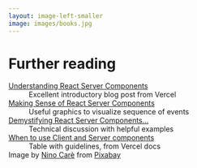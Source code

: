 ```yaml
---
layout: image-left-smaller
image: images/books.jpg
---
```


<style>
dd, dt {
  @apply text-2xl;
}
dd {
  @apply pb-4;
}
  </style>

<h1 class="h1-xs mt-0 pb-2">Further reading</h1>

<v-clicks>

<dt><a href="https://vercel.com/blog/understanding-react-server-components">Understanding React Server Components</a></dt>
  <dd>Excellent introductory blog post from Vercel</dd>
<dt><a href="https://www.joshwcomeau.com/react/server-components">Making Sense of React Server Components</a></dt>
  <dd>Useful graphics to visualize sequence of events</dd>
<dt><a href="https://demystifying-rsc.vercel.app/">Demystifying React Server Components...</a></dt>
  <dd>Technical discussion with helpful examples</dd>
<dt><a href="https://nextjs.org/docs/app/building-your-application/rendering/composition-patterns#when-to-use-server-and-client-components">When to use Client and Server components</a></dt>
  <dd>Table with guidelines, from Vercel docs</dd>

</v-clicks>

<Caption>Image by <a href="https://pixabay.com/users/ninocare-3266770/?utm_source=link-attribution&utm_medium=referral&utm_campaign=image&utm_content=1655783">Nino Carè</a> from <a href="https://pixabay.com//?utm_source=link-attribution&utm_medium=referral&utm_campaign=image&utm_content=1655783">Pixabay</a></Caption>